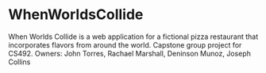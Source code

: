 # WhenWorldsCollide
When Worlds Collide is a web application for a fictional pizza restaurant that incorporates flavors from around the world. Capstone group project for CS492. Owners: John Torres, Rachael Marshall, Deninson Munoz, Joseph Collins
